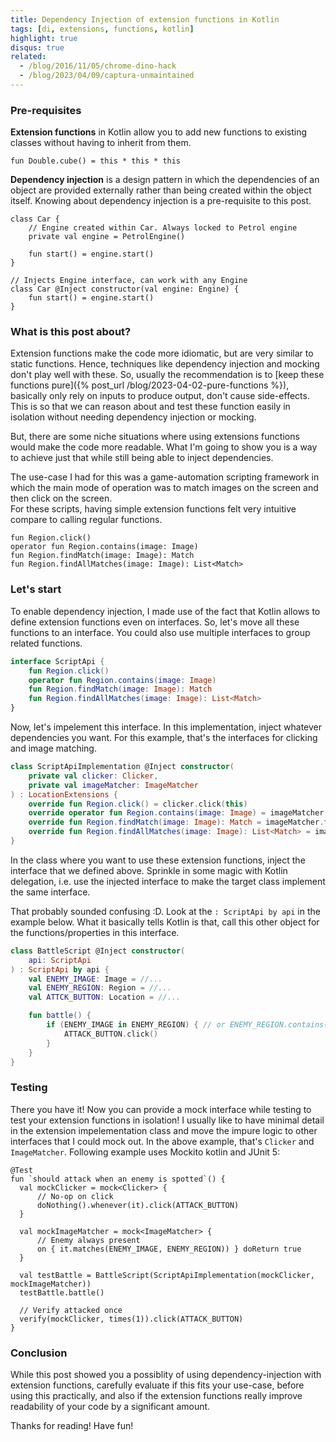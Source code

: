```yaml
---
title: Dependency Injection of extension functions in Kotlin
tags: [di, extensions, functions, kotlin]
highlight: true
disqus: true
related:
  - /blog/2016/11/05/chrome-dino-hack
  - /blog/2023/04/09/captura-unmaintained
---
```


### Pre-requisites

**Extension functions** in Kotlin allow you to add new functions to existing classes without having to inherit from them.
```
fun Double.cube() = this * this * this
```

**Dependency injection** is a design pattern in which the dependencies of an object are provided externally rather than being created within the object itself.
Knowing about dependency injection is a pre-requisite to this post.
```
class Car {
    // Engine created within Car. Always locked to Petrol engine
    private val engine = PetrolEngine()
    
    fun start() = engine.start()
}

// Injects Engine interface, can work with any Engine
class Car @Inject constructor(val engine: Engine) {
    fun start() = engine.start()
}
```


### What is this post about?
Extension functions make the code more idiomatic, but are very similar to static functions.
Hence, techniques like dependency injection and mocking don't play well with these.
So, usually the recommendation is to [keep these functions pure]({% post_url /blog/2023-04-02-pure-functions %}), basically only rely on inputs to produce output, don't cause side-effects.
This is so that we can reason about and test these function easily in isolation without needing dependency injection or mocking.

But, there are some niche situations where using extensions functions would make the code more readable.
What I'm going to show you is a way to achieve just that while still being able to inject dependencies.

The use-case I had for this was a game-automation scripting framework in which the main mode of operation was to match images on the screen and then click on the screen.  
For these scripts, having simple extension functions felt very intuitive compare to calling regular functions.

```
fun Region.click()
operator fun Region.contains(image: Image)
fun Region.findMatch(image: Image): Match
fun Region.findAllMatches(image: Image): List<Match>
```

### Let's start
To enable dependency injection, I made use of the fact that Kotlin allows to define extension functions even on interfaces.
So, let's move all these functions to an interface. You could also use multiple interfaces to group related functions.

```kotlin
interface ScriptApi {
    fun Region.click()
    operator fun Region.contains(image: Image)
    fun Region.findMatch(image: Image): Match
    fun Region.findAllMatches(image: Image): List<Match>
}
```

Now, let's impelement this interface. In this implementation, inject whatever dependencies you want.
For this example, that's the interfaces for clicking and image matching.

```kotlin
class ScriptApiImplementation @Inject constructor(
    private val clicker: Clicker,
    private val imageMatcher: ImageMatcher
) : LocationExtensions {
    override fun Region.click() = clicker.click(this)
    override operator fun Region.contains(image: Image) = imageMatcher.matches(image, region)
    override fun Region.findMatch(image: Image): Match = imageMatcher.find(image, region)
    override fun Region.findAllMatches(image: Image): List<Match> = imageMatcher.findAll(image, region)
}
```

In the class where you want to use these extension functions, inject the interface that we defined above.
Sprinkle in some magic with Kotlin delegation, i.e. use the injected interface to make the target class implement the same interface.

That probably sounded confusing :D. Look at the `: ScriptApi by api` in the example below.
What it basically tells Kotlin is that, call this other object for the functions/properties in this interface.

```kotlin
class BattleScript @Inject constructor(
    api: ScriptApi
) : ScriptApi by api {
    val ENEMY_IMAGE: Image = //...
    val ENEMY_REGION: Region = //...
    val ATTCK_BUTTON: Location = //...

    fun battle() {
        if (ENEMY_IMAGE in ENEMY_REGION) { // or ENEMY_REGION.contains(ENEMY_IMAGE)
            ATTACK_BUTTON.click()
        }
    }
}
```

### Testing
There you have it! Now you can provide a mock interface while testing to test your extension functions in isolation!
I usually like to have minimal detail in the extension impelementation class and move the impure logic to other interfaces that I could mock out. In the above example, that's `Clicker` and `ImageMatcher`.
Following example uses Mockito kotlin and JUnit 5:

```
@Test
fun `should attack when an enemy is spotted`() {
  val mockClicker = mock<Clicker> {
      // No-op on click
      doNothing().whenever(it).click(ATTACK_BUTTON)
  }

  val mockImageMatcher = mock<ImageMatcher> {
      // Enemy always present
      on { it.matches(ENEMY_IMAGE, ENEMY_REGION)) } doReturn true
  }

  val testBattle = BattleScript(ScriptApiImplementation(mockClicker, mockImageMatcher))
  testBattle.battle()
  
  // Verify attacked once
  verify(mockClicker, times(1)).click(ATTACK_BUTTON)
}
```

### Conclusion

While this post showed you a possiblity of using dependency-injection with extension functions, carefully evaluate if this fits your use-case, before using this practically, and also if the extension functions really improve readability of your code by a significant amount.

Thanks for reading! Have fun!
